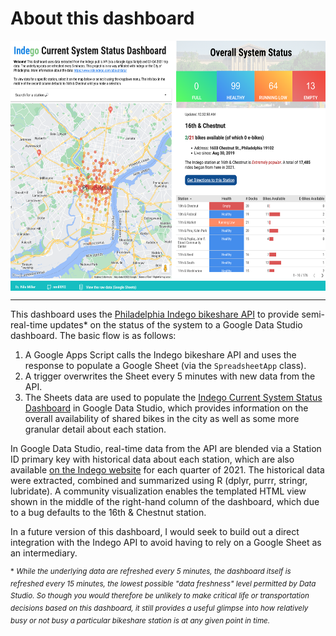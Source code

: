 # About this dashboard

<div style="width:100%"><img src="https://github.com/nmill092/indego_datastudio/raw/master/indegodashboardscreenshot.png" style="display:block; margin:auto" height="400" >
</div>

<hr/>

This dashboard uses the [Philadelphia Indego bikeshare API](https://www.rideindego.com/about/data/) to provide semi-real-time updates* on the status of the system to a Google Data Studio dashboard. The basic flow is as follows: 

1. A Google Apps Script calls the Indego bikeshare API and uses the response to populate a Google Sheet (via the `SpreadsheetApp` class).
2. A trigger overwrites the Sheet every 5 minutes with new data from the API. 
3. The Sheets data are used to populate the [Indego Current System Status Dashboard](https://datastudio.google.com/u/0/reporting/1d1e23c0-e06b-42da-8b93-c64b7d62120a/page/p_815yo961vc) in Google Data Studio, which provides information on the overall availability of shared bikes in the city as well as some more granular detail about each station. 

In Google Data Studio, real-time data from the API are blended via a Station ID primary key with historical data about each station, which are also available [on the Indego website](https://www.rideindego.com/about/data) for each quarter of 2021. The historical data were extracted, combined and summarized using R (dplyr, purrr, stringr, lubridate). A community visualization enables the templated HTML view shown in the middle of the right-hand column of the dashboard, which due to a bug defaults to the 16th & Chestnut station.

In a future version of this dashboard, I would seek to build out a direct integration with the Indego API to avoid having to rely on a Google Sheet as an intermediary.


<sup>\* *While the underlying data are refreshed every 5 minutes, the dashboard itself is refreshed every 15 minutes, the lowest possible "data freshness" level permitted by Data Studio. So though you would therefore be unlikely to make critical life or transportation decisions based on this dashboard, it still provides a useful glimpse into how relatively busy or not busy a particular bikeshare station is at any given point in time.*</sup>

